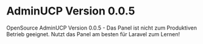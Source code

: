 # AdminUCP Version 0.0.5
OpenSource AdminUCP Version 0.0.5 - Das Panel ist nicht zum Produktiven Betrieb geeignet. 
Nutzt das Panel am besten für Laravel zum Lernen!
